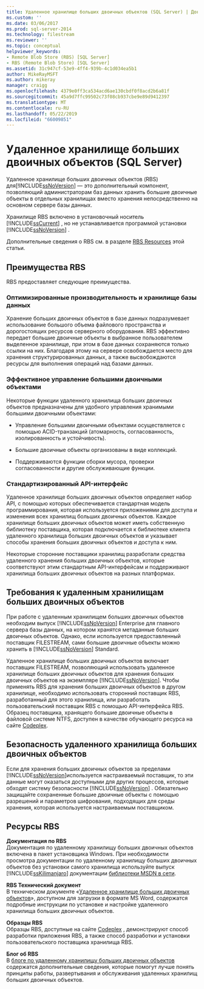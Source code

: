 ```yaml
---
title: Удаленное хранилище больших двоичных объектов (SQL Server) | Документация Майкрософт
ms.custom: ''
ms.date: 03/06/2017
ms.prod: sql-server-2014
ms.technology: filestream
ms.reviewer: ''
ms.topic: conceptual
helpviewer_keywords:
- Remote Blob Store (RBS) [SQL Server]
- RBS (Remote Blob Store) [SQL Server]
ms.assetid: 31c947cf-53e9-4ff4-939b-4c1d034ea5b1
author: MikeRayMSFT
ms.author: mikeray
manager: craigg
ms.openlocfilehash: 4379e0ff3ca534acd6ae130cbdf0f8acd2b6a81f
ms.sourcegitcommit: 45a9d7ffc99502c73f08cb937cbe9e89d9412397
ms.translationtype: MT
ms.contentlocale: ru-RU
ms.lasthandoff: 05/22/2019
ms.locfileid: "66009851"
---
```

# <a name="remote-blob-store-rbs-sql-server"></a>Удаленное хранилище больших двоичных объектов (SQL Server)
  Удаленное хранилище больших двоичных объектов (RBS) для[!INCLUDE[ssNoVersion](../../includes/ssnoversion-md.md)] — это дополнительный компонент, позволяющий администраторам баз данных хранить большие двоичные объекты в отдельных хранилищах вместо хранения непосредственно на основном сервере базы данных.  
  
 Хранилище RBS включено в установочный носитель [!INCLUDE[ssCurrent](../../includes/sscurrent-md.md)] , но не устанавливается программой установки [!INCLUDE[ssNoVersion](../../includes/ssnoversion-md.md)] .  
  
 Дополнительные сведения о RBS см. в разделе [RBS Resources](#rbsresources) этой статьи.  
  
## <a name="benefits-of-rbs"></a>Преимущества RBS  
 RBS предоставляет следующие преимущества.  
  
### <a name="optimized-database-storage-and-performance"></a>Оптимизированные производительность и хранилище базы данных  
 Хранение больших двоичных объектов в базе данных подразумевает использование большого объема файлового пространства и дорогостоящих ресурсов серверного оборудования. RBS эффективно передает большие двоичные объекты в выбранное пользователем выделенное хранилище, при этом в базе данных сохраняются только ссылки на них. Благодаря этому на сервере освобождается место для хранения структурированных данных, а также высвобождаются ресурсы для выполнения операций над базами данных.  
  
### <a name="efficient-management-of-blobs"></a>Эффективное управление большими двоичными объектами  
 Некоторые функции удаленного хранилища больших двоичных объектов предназначены для удобного управления хранимыми большими двоичными объектами:  
  
-   Управление большими двоичными объектами осуществляется с помощью ACID-транзакций (атомарность, согласованность, изолированность и устойчивость).  
  
-   Большие двоичные объекты организованы в виде коллекций.  
  
-   Поддерживаются функции сборки мусора, проверки согласованности и другие обслуживающие функции.  
  
### <a name="standardized-api"></a>Стандартизированный API-интерфейс  
 Удаленное хранилище больших двоичных объектов определяет набор API, с помощью которых обеспечивается стандартная модель программирования, которая используется приложениями для доступа и изменения всех хранилищ больших двоичных объектов. Каждое хранилище больших двоичных объектов может иметь собственную библиотеку поставщика, которая подключается к библиотеке клиента удаленного хранилища больших двоичных объектов и указывает способы хранения больших двоичных объектов и доступа к ним.  
  
 Некоторые сторонние поставщики хранилищ разработали средства удаленного хранения больших двоичных объектов, которые соответствуют этим стандартным API-интерфейсам и поддерживают хранилища больших двоичных объектов на разных платформах.  
  
## <a name="rbs-requirements"></a>Требования к удаленным хранилищам больших двоичных объектов  
 При работе с удаленным хранилищем больших двоичных объектов необходим выпуск [!INCLUDE[ssNoVersion](../../includes/ssnoversion-md.md)] Enterprise для главного сервера базы данных, на котором хранятся метаданные больших двоичных объектов. Однако, если используется предоставленный поставщик FILESTREAM, сами большие двоичные объекты можно хранить в [!INCLUDE[ssNoVersion](../../includes/ssnoversion-md.md)] Standard.  
  
 Удаленное хранилище больших двоичных объектов включает поставщик FILESTREAM, позволяющий использовать удаленное хранилище больших двоичных объектов для хранения больших двоичных объектов на экземпляре [!INCLUDE[ssNoVersion](../../includes/ssnoversion-md.md)]. Чтобы применять RBS для хранения больших двоичных объектов в другом хранилище, необходимо использовать сторонний поставщик RBS, разработанный для этого хранилища, или разработать пользовательский поставщик RBS с помощью API-интерфейса RBS. Образец поставщика, хранящего большие двоичные объекты в файловой системе NTFS, доступен в качестве обучающего ресурса на сайте [Codeplex](https://go.microsoft.com/fwlink/?LinkId=210190).  
  
## <a name="rbs-security"></a>Безопасность удаленного хранилища больших двоичных объектов  
 Если для хранения больших двоичных объектов за пределами [!INCLUDE[ssNoVersion](../../includes/ssnoversion-md.md)]используется настраиваемый поставщик, то эти данные могут оказаться доступными для других процессов, которые обходят систему безопасности [!INCLUDE[ssNoVersion](../../includes/ssnoversion-md.md)] . Обязательно защищайте сохраненные большие двоичные объекты с помощью разрешений и параметров шифрования, подходящих для среды хранения, которая используется настраиваемым поставщиком.  
  
##  <a name="rbsresources"></a> Ресурсы RBS  
 **Документация по RBS**  
 Документация по удаленному хранилищу больших двоичных объектов включена в пакет установщика Windows. При необходимости просмотра документации по удаленному хранилищу больших двоичных объектов без установки самого хранилища используйте выпуск [!INCLUDE[ssKilimanjaro](../../includes/sskilimanjaro-md.md)] документации [библиотеки MSDN в сети](https://go.microsoft.com/fwlink/?LinkId=210192).  
  
 **RBS Технический документ**  
 В техническом документе «[Удаленное хранилище больших двоичных объектов](https://go.microsoft.com/fwlink/?LinkId=210422)», доступном для загрузки в формате MS Word, содержатся подробные инструкции по установке и настройке удаленного хранилища больших двоичных объектов.  
  
 **Образцы RBS**  
 Образцы RBS, доступные на сайте [Codeplex](https://go.microsoft.com/fwlink/?LinkId=210190) , демонстрируют способ разработки приложения RBS, а также способ разработки и установки пользовательского поставщика хранилища RBS.  
  
 **Блог об RBS**  
 В [блоге по удаленному хранилищу больших двоичных объектов](https://go.microsoft.com/fwlink/?LinkId=210315) содержатся дополнительные сведения, которые помогут лучше понять принципы работы, развертывания и обслуживания удаленных хранилищ больших двоичных объектов.  
  
  
